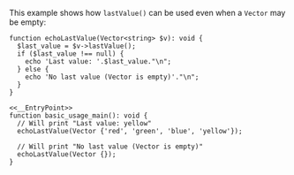This example shows how `lastValue()` can be used even when a `Vector` may be empty:

```basic-usage.hack
function echoLastValue(Vector<string> $v): void {
  $last_value = $v->lastValue();
  if ($last_value !== null) {
    echo 'Last value: '.$last_value."\n";
  } else {
    echo 'No last value (Vector is empty)'."\n";
  }
}

<<__EntryPoint>>
function basic_usage_main(): void {
  // Will print "Last value: yellow"
  echoLastValue(Vector {'red', 'green', 'blue', 'yellow'});

  // Will print "No last value (Vector is empty)"
  echoLastValue(Vector {});
}
```
